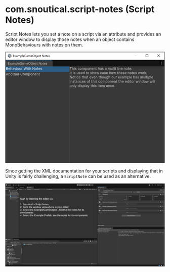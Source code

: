 # com.snoutical.script-notes (Script Notes)

Script Notes lets you set a note on a script via an attribute
and provides an editor window to display those notes when an object contains
MonoBehaviours with notes on them.

![](./Documentation~/Images/script-notes-window.png)

Since getting the XML documentation for your scripts and displaying that in Unity is
fairly challenging, a `ScriptNote` can be used as an alternative.

![](./Documentation~/Images/script-notes-editor-sample.png)



